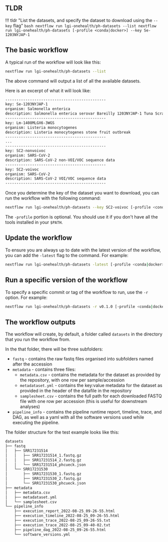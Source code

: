 ## TLDR

!!! tldr "List the datasets, and specify the dataset to download using the `--key` flag"
    ```bash
        nextflow run lgi-onehealth/ph-datasets --list
        nextflow run lgi-onehealth/ph-datasets [-profile <conda|docker>] --key Se-1203NYJAP-1
    ```

## The basic workflow

A typical run of the workflow will look like this:

```bash
nextflow run lgi-onehealth/ph-datasets --list
```

The above command will output a list of all the available datasets. 

Here is an excerpt of what it will look like:

```bash
---------------------------------------------
key: Se-1203NYJAP-1
organism: Salmonella enterica
description: Salmonella enterica serovar Bareilly 1203NYJAP-1 Tuna Scrape Outbreak
---------------------------------------------
key: Lm-1408MLGX6-3WGS
organism: Listeria monocytogenes
description: Listeria monocytogenes stone fruit outbreak
---------------------------------------------
...
---------------------------------------------
key: SC2-nonvoivoc
organism: SARS-CoV-2
description: SARS-CoV-2 non-VOI/VOC sequence data
---------------------------------------------
key: SC2-voivoc
organism: SARS-CoV-2
description: SARS-CoV-2 VOI/VOC sequence data
---------------------------------------------
```

Once you determine the key of the dataset you want to download, you can run the workflow with the following command:

```bash
nextflow run lgi-onehealth/ph-datasets --key SC2-voivoc [-profile <conda|docker>]
```

The `-profile` portion is optional. You should use it if you don't have all the tools installed in your `$PATH`.

## Update the workflow

To ensure you are always up to date with the latest version of the workflow, you can add the `-latest` flag to the command. For example:

```bash
nextflow run lgi-onehealth/ph-datasets -latest [-profile <conda|docker>] --key SC2-voivoc
```

## Run a specific version of the workflow

To specify a specific commit or tag of the workflow to run, use the `-r` option. For example:

```bash
nextflow run lgi-onehealth/ph-datasets -r v0.1.0 [-profile <conda|docker>] --key SC2-voivoc
```

## The workflow outputs

The workflow will create, by default, a folder called `datasets` in the directory that you run the workflow from.

In the that folder, there will be three subfolders:

* `fastq` - contains the raw fastq files organised into subfolders named after the accession
* `metadata` - contains three files:
  * `metadata.csv` - contains the metadata for the dataset as provided by the repository, with one row per sample/accession
  * `metadataset.yml` - contains the key:value metadata for the dataset as provided in the header of the datafile in the repository
  * `samplesheet.csv` - contains the full path for each downloaded FASTQ file with one row per accession (this is useful for downstream analyses)
* `pipeline_info` - contains the pipeline runtime report, timeline, trace, and DAG, as well as a yaml with all the software versions used while executing the pipeline.

The folder structure for the test example looks like this:

```bash
datasets
├── fastq
│   ├── SRR17231514
│   │   ├── SRR17231514_1.fastq.gz
│   │   ├── SRR17231514_2.fastq.gz
│   │   └── SRR17231514_phcueck.json
│   └── SRR17231530
│       ├── SRR17231530_1.fastq.gz
│       ├── SRR17231530_2.fastq.gz
│       └── SRR17231530_phcueck.json
├── metadata
│   ├── metadata.csv
│   ├── metadataset.yml
│   └── samplesheet.csv
└── pipeline_info
    ├── execution_report_2022-08-25_09-26-55.html
    ├── execution_timeline_2022-08-25_09-26-55.html
    ├── execution_trace_2022-08-25_09-26-55.txt
    ├── execution_trace_2022-08-25_09-40-02.txt
    ├── pipeline_dag_2022-08-25_09-26-55.html
    └── software_versions.yml
```


